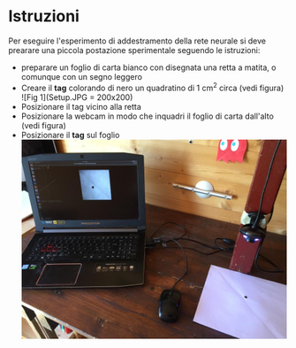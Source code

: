 # Istruzioni
Per eseguire l'esperimento di addestramento della rete neurale si deve prearare una piccola postazione sperimentale seguendo le istruzioni:
- preparare un foglio di carta bianco con disegnata una retta a matita, o comunque con un segno leggero
- Creare il **tag** colorando di nero un quadratino di 1 cm<sup>2</sup> circa (vedi figura)
![Fig 1](Setup.JPG = 200x200)
- Posizionare il tag vicino alla retta
- Posizionare la webcam in modo che inquadri il foglio di carta dall'alto (vedi figura)
- Posizionare il **tag** sul foglio
![Fig 2](RASE1011.JPG)



